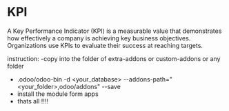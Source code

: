 # KPI
A Key Performance Indicator (KPI) is a measurable value that demonstrates how effectively a company is achieving
key business objectives. Organizations use KPIs to evaluate their success at reaching targets.

instruction:
-copy into the folder of extra-addons or custom-addons or any folder
- .odoo/odoo-bin -d <your_database> --addons-path="<your_folder>,odoo/addons" --save
- install the module form apps
- thats all !!!!
